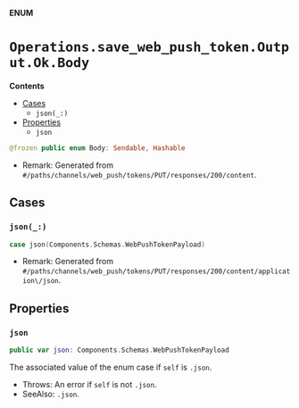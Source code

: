 **ENUM**

# `Operations.save_web_push_token.Output.Ok.Body`

**Contents**

- [Cases](#cases)
  - `json(_:)`
- [Properties](#properties)
  - `json`

```swift
@frozen public enum Body: Sendable, Hashable
```

- Remark: Generated from `#/paths/channels/web_push/tokens/PUT/responses/200/content`.

## Cases
### `json(_:)`

```swift
case json(Components.Schemas.WebPushTokenPayload)
```

- Remark: Generated from `#/paths/channels/web_push/tokens/PUT/responses/200/content/application\/json`.

## Properties
### `json`

```swift
public var json: Components.Schemas.WebPushTokenPayload
```

The associated value of the enum case if `self` is `.json`.

- Throws: An error if `self` is not `.json`.
- SeeAlso: `.json`.
